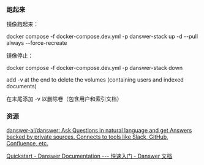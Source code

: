### 跑起来

镜像跑起来：

docker compose -f docker-compose.dev.yml -p danswer-stack up -d --pull always --force-recreate

镜像停止：

docker compose -f docker-compose.dev.yml -p danswer-stack down

add -v at the end to delete the volumes (containing users and indexed documents)

在末尾添加 -v 以删除卷（包含用户和索引文档）

### 资源

[danswer-ai/danswer: Ask Questions in natural language and get Answers backed by private sources. Connects to tools like Slack, GitHub, Confluence, etc.](https://github.com/danswer-ai/danswer)

[Quickstart - Danswer Documentation --- 快速入门 - Danswer 文档](https://docs.danswer.dev/quickstart)